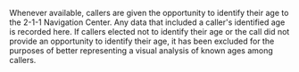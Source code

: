 
Whenever available, callers are given the opportunity to identify their age to the 2-1-1 Navigation Center. Any data that included a caller's identified age is recorded here. If callers elected not to identify their age or the call did not provide an opportunity to identify their age, it has been excluded for the purposes of better representing a visual analysis of known ages among callers.
